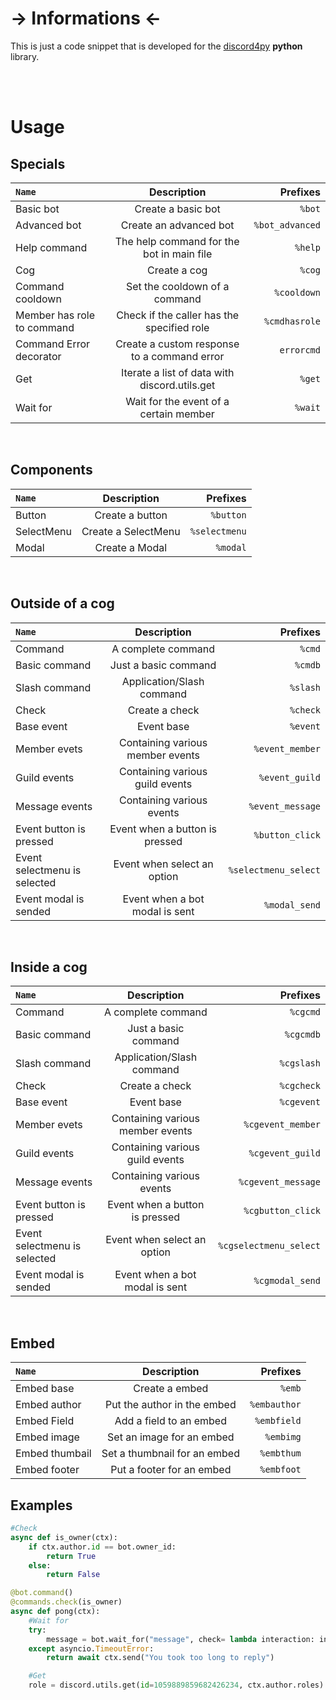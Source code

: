 # -> Informations <-
This is just a code snippet that is developed for the [discord4py](https://github.com/mccoderpy/discord.py-message-components) **python** library.

<br>
<br>

# Usage

## Specials
| `Name`                     | Description                                   | Prefixes       |
| :---                       |    :----:                                     |           ---: |
| Basic bot                  | Create a basic bot                            | `%bot`        |
| Advanced bot               | Create an advanced bot                        | `%bot_advanced`|
| Help command               | The help command for the bot in main file     | `%help`        |
| Cog                        | Create a cog                                  | `%cog`         |
| Command cooldown           | Set the cooldown of a command                 | `%cooldown`    |
| Member has role to command | Check if the caller has the specified role    | `%cmdhasrole`  |
| Command Error decorator    | Create a custom response to a command error   | `errorcmd`     |
| Get                        | Iterate a list of data with discord.utils.get | `%get`         |
| Wait for                   | Wait for the event of a certain member        | `%wait`        |

<br>

## Components
| `Name`                     | Description                                 | Prefixes      |
| :---                       |    :----:                                   |          ---: |
| Button                     | Create a button                             | `%button`     |
| SelectMenu                 | Create a SelectMenu                         | `%selectmenu`  |
| Modal                      | Create a Modal                              | `%modal`      |     

<br>

## Outside of a cog
| `Name`                       | Description                      | Prefixes             |
| :---                         |    :----:                        |                 ---: |
| Command                      | A complete command               | `%cmd`               |
| Basic command                | Just a basic command             | `%cmdb`              |
| Slash command                | Application/Slash command        | `%slash`             |
| Check                        | Create a check                   | `%check`             |
| Base event                   | Event base                       | `%event`             |
| Member evets                 | Containing various member events | `%event_member`      |
| Guild events                 | Containing various guild events  | `%event_guild`       |
| Message events               | Containing various events        | `%event_message`     |
| Event button is pressed      | Event when a button is pressed   | `%button_click`      |
| Event selectmenu is selected | Event when select an option      | `%selectmenu_select` |
| Event modal is sended        | Event when a bot modal is sent   | `%modal_send`        |

<br>

## Inside a cog
| `Name`                       | Description                      | Prefixes               |
| :---                         |    :----:                        |                   ---: |
| Command                      | A complete command               | `%cgcmd`               |
| Basic command                | Just a basic command             | `%cgcmdb`              |
| Slash command                | Application/Slash command        | `%cgslash`             |
| Check                        | Create a check                   | `%cgcheck`             |
| Base event                   | Event base                       | `%cgevent`             |
| Member evets                 | Containing various member events | `%cgevent_member`      |
| Guild events                 | Containing various guild events  | `%cgevent_guild`       |
| Message events               | Containing various events        | `%cgevent_message`     |
| Event button is pressed      | Event when a button is pressed   | `%cgbutton_click`      |
| Event selectmenu is selected | Event when select an option      | `%cgselectmenu_select` |
| Event modal is sended        | Event when a bot modal is sent   | `%cgmodal_send`        |

<br>

## Embed
| `Name`                    | Description                      | Prefixes        |
| :---                      |    :----:                        |          ---:   |
| Embed base                | Create a embed                   | `%emb`          |
| Embed author              | Put the author in the embed      | `%embauthor`    |
| Embed Field               | Add a field to an embed          | `%embfield`     |
| Embed image               | Set an image for an embed        | `%embimg`       |
| Embed thumbail            | Set a thumbnail for an embed     | `%embthum`      |
| Embed footer              | Put a footer for an embed        | `%embfoot`       |




## Examples
```py
#Check
async def is_owner(ctx):
    if ctx.author.id == bot.owner_id:
        return True
    else:
        return False

@bot.command()
@commands.check(is_owner)
async def pong(ctx):
    #Wait for
    try:
        message = bot.wait_for("message", check= lambda interaction: interaction.author.id == ctx.author.id and interaction.channel.id == ctx.channel.id, timeout=30)
    except asyncio.TimeoutError:
        return await ctx.send("You took too long to reply")

    #Get
    role = discord.utils.get(id=1059889859682426234, ctx.author.roles)

```